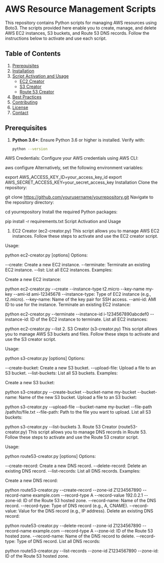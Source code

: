# AWS Resource Management Scripts

This repository contains Python scripts for managing AWS resources using Boto3. The scripts provided here enable you to create, manage, and delete AWS EC2 instances, S3 buckets, and Route 53 DNS records. Follow the instructions below to activate and use each script.

## Table of Contents

1. [Prerequisites](#prerequisites)
2. [Installation](#installation)
3. [Script Activation and Usage](#script-activation-and-usage)
   - [EC2 Creator](#1-ec2-creator-ec2-creatorpy)
   - [S3 Creator](#2-s3-creator-s3-creatorpy)
   - [Route 53 Creator](#3-route-53-creator-route53-creatorpy)
4. [Best Practices](#best-practices)
5. [Contributing](#contributing)
6. [License](#license)
7. [Contact](#contact)

## Prerequisites

1. **Python 3.6+**: Ensure Python 3.6 or higher is installed. Verify with:

   ```bash
   python --version
AWS Credentials: Configure your AWS credentials using AWS CLI:

aws configure
Alternatively, set the following environment variables:

export AWS_ACCESS_KEY_ID=your_access_key_id
export AWS_SECRET_ACCESS_KEY=your_secret_access_key
Installation
Clone the repository:

git clone https://github.com/yourusername/yourrepository.git
Navigate to the repository directory:

cd yourrepository
Install the required Python packages:

pip install -r requirements.txt
Script Activation and Usage
1. EC2 Creator (ec2-creator.py)
This script allows you to manage AWS EC2 instances. Follow these steps to activate and use the EC2 creator script.

Usage:

python ec2-creator.py [options]
Options:

--create: Create a new EC2 instance.
--terminate: Terminate an existing EC2 instance.
--list: List all EC2 instances.
Examples:

Create a new EC2 instance:

python ec2-creator.py --create --instance-type t2.micro --key-name my-key --ami-id ami-12345678
--instance-type: Type of EC2 instance (e.g., t2.micro).
--key-name: Name of the key pair for SSH access.
--ami-id: AMI ID to use for the instance.
Terminate an existing EC2 instance:

python ec2-creator.py --terminate --instance-id i-1234567890abcdef0
--instance-id: ID of the EC2 instance to terminate.
List all EC2 instances:

python ec2-creator.py --list
2. S3 Creator (s3-creator.py)
This script allows you to manage AWS S3 buckets and files. Follow these steps to activate and use the S3 creator script.

Usage:

python s3-creator.py [options]
Options:

--create-bucket: Create a new S3 bucket.
--upload-file: Upload a file to an S3 bucket.
--list-buckets: List all S3 buckets.
Examples:

Create a new S3 bucket:

python s3-creator.py --create-bucket --bucket-name my-bucket
--bucket-name: Name of the new S3 bucket.
Upload a file to an S3 bucket:

python s3-creator.py --upload-file --bucket-name my-bucket --file-path /path/to/file.txt
--file-path: Path to the file you want to upload.
List all S3 buckets:

python s3-creator.py --list-buckets
3. Route 53 Creator (route53-creator.py)
This script allows you to manage DNS records in Route 53. Follow these steps to activate and use the Route 53 creator script.

Usage:

python route53-creator.py [options]
Options:

--create-record: Create a new DNS record.
--delete-record: Delete an existing DNS record.
--list-records: List all DNS records.
Examples:

Create a new DNS record:

python route53-creator.py --create-record --zone-id Z1234567890 --record-name example.com --record-type A --record-value 192.0.2.1
--zone-id: ID of the Route 53 hosted zone.
--record-name: Name of the DNS record.
--record-type: Type of DNS record (e.g., A, CNAME).
--record-value: Value for the DNS record (e.g., IP address).
Delete an existing DNS record:

python route53-creator.py --delete-record --zone-id Z1234567890 --record-name example.com --record-type A
--zone-id: ID of the Route 53 hosted zone.
--record-name: Name of the DNS record to delete.
--record-type: Type of DNS record.
List all DNS records:

python route53-creator.py --list-records --zone-id Z1234567890
--zone-id: ID of the Route 53 hosted zone.
